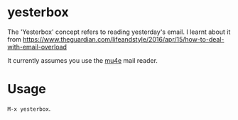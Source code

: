 # yesterbox

The 'Yesterbox' concept refers to reading yesterday's email.  I learnt
about it from <https://www.theguardian.com/lifeandstyle/2016/apr/15/how-to-deal-with-email-overload>


It currently assumes you use the [mu4e](https://www.djcbsoftware.nl/code/mu/mu4e.html) mail reader.


# Usage

`M-x yesterbox`.
